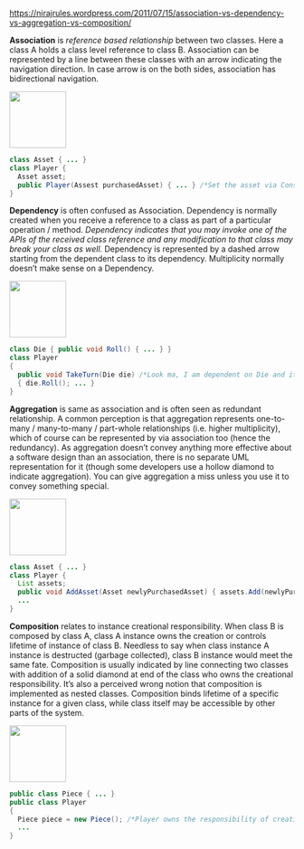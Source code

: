 https://nirajrules.wordpress.com/2011/07/15/association-vs-dependency-vs-aggregation-vs-composition/

__Association__ is _reference based relationship_ between two classes. Here a class A holds a class level reference to class B. Association can be represented by a line between these classes with an arrow indicating the navigation direction. In case arrow is on the both sides, association has bidirectional navigation.

<img src="https://nirajrules.files.wordpress.com/2011/07/association.png" height="100" witth="100">


```java
class Asset { ... }
class Player {
  Asset asset;
  public Player(Assest purchasedAsset) { ... } /*Set the asset via Constructor or a setter*/
}
```

__Dependency__ is often confused as Association. Dependency is normally created when you receive a reference to a class as part of a particular operation / method. _Dependency indicates that you may invoke one of the APIs of the received class reference and any modification to that class may break your class as well._ Dependency is represented by a dashed arrow starting from the dependent class to its dependency. Multiplicity normally doesn’t make sense on a Dependency.

<img src="https://nirajrules.files.wordpress.com/2011/07/dependency.png" height="100" witth="100">

```java
class Die { public void Roll() { ... } }
class Player
{
  public void TakeTurn(Die die) /*Look ma, I am dependent on Die and it's Roll method to do my work*/
  { die.Roll(); ... }
}
```

__Aggregation__ is same as association and is often seen as redundant relationship. A common perception is that aggregation represents one-to-many / many-to-many / part-whole relationships (i.e. higher multiplicity), which of course can be represented by via association too (hence the redundancy). As aggregation doesn’t convey anything more effective about a software design than an association, there is no separate UML representation for it (though some developers use a hollow diamond to indicate aggregation). You can give aggregation a miss unless you use it to convey something special.

<img src="https://nirajrules.files.wordpress.com/2011/07/aggregation.png" height="100" witth="100">

```java
class Asset { ... }
class Player {
  List assets;
  public void AddAsset(Asset newlyPurchasedAsset) { assets.Add(newlyPurchasedAssest); ... }
  ...
}
```

__Composition__ relates to instance creational responsibility. When class B is composed by class A, class A instance owns the creation or controls lifetime of instance of class B. Needless to say when class instance A instance is destructed (garbage collected), class B instance would meet the same fate. Composition is usually indicated by line connecting two classes with addition of a solid diamond at end of the class who owns the creational responsibility. It’s also a perceived wrong notion that composition is implemented as nested classes. Composition binds lifetime of a specific instance for a given class, while class itself may be accessible by other parts of the system.

<img src="https://nirajrules.files.wordpress.com/2011/07/composition.png" height="100" witth="100">

```java
public class Piece { ... }
public class Player
{
  Piece piece = new Piece(); /*Player owns the responsibility of creating the Piece*/
  ...
}
```
